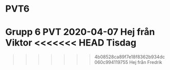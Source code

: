 # PVT6
Grupp 6 PVT
2020-04-07
Hej från Viktor
<<<<<<< HEAD
Tisdag
=======
>>>>>>> 4b08528ca89f7e18f8362b934dc060c994119755
Hej från Fredrik
